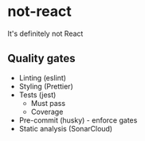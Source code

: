 # not-react

It's definitely not React

## Quality gates

- Linting (eslint)
- Styling (Prettier)
- Tests (jest)
  - Must pass
  - Coverage
- Pre-commit (husky) - enforce gates
- Static analysis (SonarCloud)
